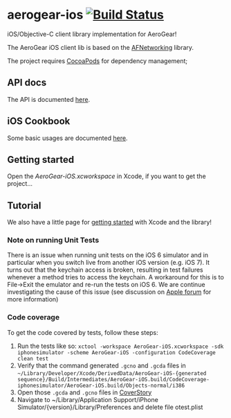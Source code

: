 # aerogear-ios [![Build Status](https://travis-ci.org/aerogear/aerogear-ios.png)](https://travis-ci.org/aerogear/aerogear-ios)

iOS/Objective-C client library implementation for AeroGear!

The AeroGear iOS client lib is based on the [AFNetworking](https://github.com/AFNetworking/AFNetworking/) library.

The project requires [CocoaPods](http://cocoapods.org/) for dependency management;

## API docs

The API is documented [here](http://aerogear.org/docs/specs/aerogear-ios/). 

## iOS Cookbook

Some basic usages are documented [here](http://aerogear.org/docs/guides/iOSCookbook/).

## Getting started

Open the _AeroGear-iOS.xcworkspace_ in Xcode, if you want to get the project...

## Tutorial

We also have a little page for [getting started](http://aerogear.org/docs/guides/GetStartedwithAeroGearandXcode/) with Xcode and the library!

### Note on running Unit Tests
There is an issue when running unit tests on the iOS 6 simulator and in particular when you switch live from another iOS version (e.g. iOS 7). It turns out that the keychain access is broken, resulting in test failures whenever a method tries to access the keychain. A workaround for this is to File->Exit the emulator and re-run the tests on iOS 6. We are continue investigating the cause of this issue (see discussion on [Apple forum](https://devforums.apple.com/message/919209) for more information)

### Code coverage

To get the code covered by tests, follow these steps:
1. Run the tests like so:
`xctool -workspace AeroGear-iOS.xcworkspace -sdk iphonesimulator -scheme AeroGear-iOS -configuration CodeCoverage clean test`
2. Verify that the command generated `.gcno` and `.gcda` files in `~/Library/Developer/Xcode/DerivedData/AeroGear-iOS-{generated sequence}/Build/Intermediates/AeroGear-iOS.build/CodeCoverage-iphonesimulator/AeroGear-iOS.build/Objects-normal/i386`
3. Open those `.gcda` and `.gcno` files in [CoverStory](https://code.google.com/p/coverstory/)
4. Navigate to ~/Library/Application Support/iPhone Simulator/{version}/Library/Preferences and delete file otest.plist